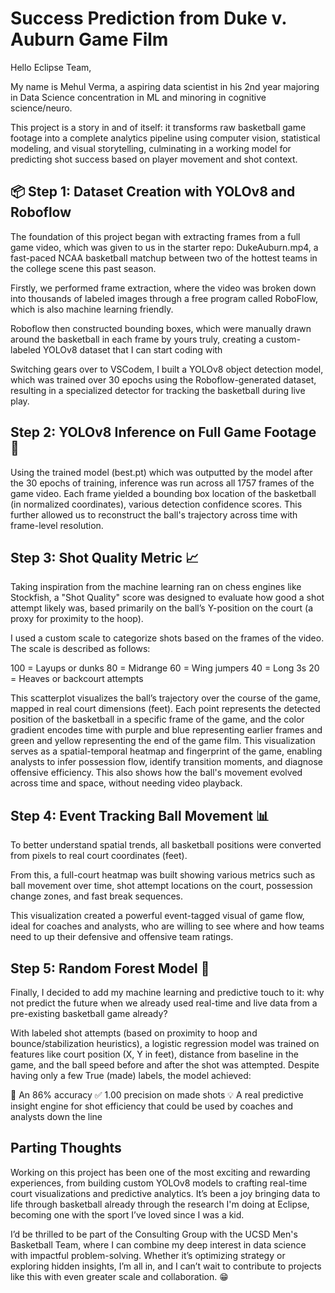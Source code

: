 # Success Prediction from Duke v. Auburn Game Film
Hello Eclipse Team,

My name is Mehul Verma, a aspiring data scientist in his 2nd year majoring in Data Science concentration in ML and minoring in cognitive science/neuro.

This project is a story in and of itself: it transforms raw basketball game footage into a complete analytics pipeline using computer vision, statistical modeling, and visual storytelling, culminating in a working model for predicting shot success based on player movement and shot context.

## 📦 Step 1: Dataset Creation with YOLOv8 and Roboflow
The foundation of this project began with extracting frames from a full game video, which was given to us in the starter repo:
DukeAuburn.mp4, a fast-paced NCAA basketball matchup between two of the hottest teams in the college scene this past season.

Firstly, we performed frame extraction, where the video was broken down into thousands of labeled images through a free program called RoboFlow, which is also machine learning friendly.

Roboflow then constructed bounding boxes, which were manually drawn around the basketball in each frame by yours truly, creating a custom-labeled YOLOv8 dataset that I can start coding with

Switching gears over to VSCodem, I built a YOLOv8 object detection model, which was trained over 30 epochs using the Roboflow-generated dataset, resulting in a specialized detector for tracking the basketball during live play.

## Step 2: YOLOv8 Inference on Full Game Footage 🧠
Using the trained model (best.pt) which was outputted by the model after the 30 epochs of training, inference was run across all 1757 frames of the game video. Each frame yielded a bounding box location of the basketball (in normalized coordinates), various detection confidence scores. This further allowed us to reconstruct the ball's trajectory across time with frame-level resolution.

## Step 3: Shot Quality Metric 📈
Taking inspiration from the machine learning ran on chess engines like Stockfish, a "Shot Quality" score was designed to evaluate how good a shot attempt likely was, based primarily on the ball’s Y-position on the court (a proxy for proximity to the hoop).

I used a custom scale to categorize shots based on the frames of the video. The scale is described as follows:

100 = Layups or dunks
80 = Midrange
60 = Wing jumpers
40 = Long 3s
20 = Heaves or backcourt attempts

This scatterplot visualizes the ball’s trajectory over the course of the game, mapped in real court dimensions (feet). Each point represents the detected position of the basketball in a specific frame of the game, and the color gradient encodes time with purple and blue representing earlier frames and green and yellow representing the end of the game film. This visualization serves as a spatial-temporal heatmap and fingerprint of the game, enabling analysts to infer possession flow, identify transition moments, and diagnose offensive efficiency. This also shows how the ball's movement evolved across time and space, without needing video playback.

## Step 4: Event Tracking Ball Movement 📊 
To better understand spatial trends, all basketball positions were converted from pixels to real court coordinates (feet).

From this, a full-court heatmap was built showing various metrics such as ball movement over time, shot attempt locations on the court, possession change zones, and fast break sequences.

This visualization created a powerful event-tagged visual of game flow, ideal for coaches and analysts, who are willing to see where and how teams need to up their defensive and offensive team ratings.

## Step 5: Random Forest Model 🌳
Finally, I decided to add my machine learning and predictive touch to it: why not predict the future when we already used real-time and live data from a pre-existing basketball game already?

With labeled shot attempts (based on proximity to hoop and bounce/stabilization heuristics), a logistic regression model was trained on features like court position (X, Y in feet), distance from baseline in the game, and the ball speed before and after the shot was attempted. Despite having only a few True (made) labels, the model achieved:

🎯 An 86% accuracy
✅ 1.00 precision on made shots
💡 A real predictive insight engine for shot efficiency that could be used by coaches and analysts down the line

## Parting Thoughts
Working on this project has been one of the most exciting and rewarding experiences, from building custom YOLOv8 models to crafting real-time court visualizations and predictive analytics. It’s been a joy bringing data to life through basketball already through the research I'm doing at Eclipse, becoming one with the sport I’ve loved since I was a kid.

I’d be thrilled to be part of the Consulting Group with the UCSD Men's Basketball Team, where I can combine my deep interest in data science with impactful problem-solving. Whether it’s optimizing strategy or exploring hidden insights, I’m all in, and I can’t wait to contribute to projects like this with even greater scale and collaboration. 😁




